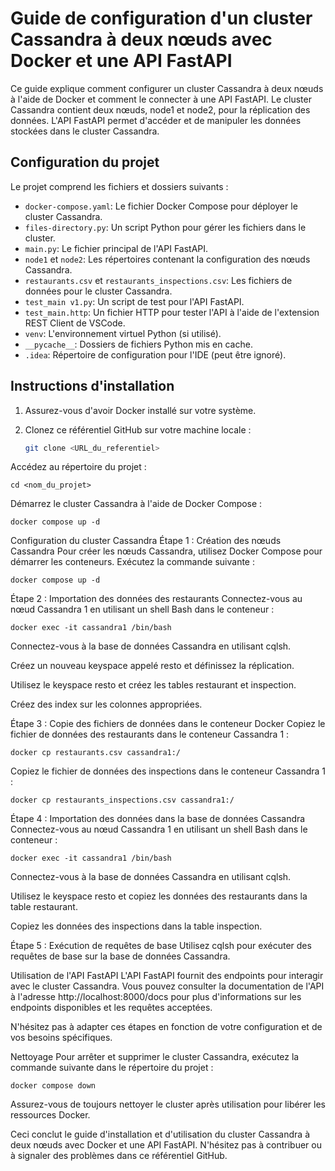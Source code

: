 # Guide de configuration d'un cluster Cassandra à deux nœuds avec Docker et une API FastAPI

Ce guide explique comment configurer un cluster Cassandra à deux nœuds à l'aide de Docker et comment le connecter à une API FastAPI. Le cluster Cassandra contient deux nœuds, node1 et node2, pour la réplication des données. L'API FastAPI permet d'accéder et de manipuler les données stockées dans le cluster Cassandra.

## Configuration du projet

Le projet comprend les fichiers et dossiers suivants :

- `docker-compose.yaml`: Le fichier Docker Compose pour déployer le cluster Cassandra.
- `files-directory.py`: Un script Python pour gérer les fichiers dans le cluster.
- `main.py`: Le fichier principal de l'API FastAPI.
- `node1` et `node2`: Les répertoires contenant la configuration des nœuds Cassandra.
- `restaurants.csv` et `restaurants_inspections.csv`: Les fichiers de données pour le cluster Cassandra.
- `test_main v1.py`: Un script de test pour l'API FastAPI.
- `test_main.http`: Un fichier HTTP pour tester l'API à l'aide de l'extension REST Client de VSCode.
- `venv`: L'environnement virtuel Python (si utilisé).
- `__pycache__`: Dossiers de fichiers Python mis en cache.
- `.idea`: Répertoire de configuration pour l'IDE (peut être ignoré).

## Instructions d'installation

1. Assurez-vous d'avoir Docker installé sur votre système.

2. Clonez ce référentiel GitHub sur votre machine locale :

   ```bash
   git clone <URL_du_referentiel>
Accédez au répertoire du projet :

```
cd <nom_du_projet>
```
Démarrez le cluster Cassandra à l'aide de Docker Compose :
```
docker compose up -d
```
Configuration du cluster Cassandra
Étape 1 : Création des nœuds Cassandra
Pour créer les nœuds Cassandra, utilisez Docker Compose pour démarrer les conteneurs. Exécutez la commande suivante :


```
docker compose up -d
```
Étape 2 : Importation des données des restaurants
Connectez-vous au nœud Cassandra 1 en utilisant un shell Bash dans le conteneur :

```
docker exec -it cassandra1 /bin/bash
```
Connectez-vous à la base de données Cassandra en utilisant cqlsh.

Créez un nouveau keyspace appelé resto et définissez la réplication.

Utilisez le keyspace resto et créez les tables restaurant et inspection.

Créez des index sur les colonnes appropriées.

Étape 3 : Copie des fichiers de données dans le conteneur Docker
Copiez le fichier de données des restaurants dans le conteneur Cassandra 1 :


```
docker cp restaurants.csv cassandra1:/
```
Copiez le fichier de données des inspections dans le conteneur Cassandra 1 :

```
docker cp restaurants_inspections.csv cassandra1:/
```

Étape 4 : Importation des données dans la base de données Cassandra
Connectez-vous au nœud Cassandra 1 en utilisant un shell Bash dans le conteneur :

```
docker exec -it cassandra1 /bin/bash
```

Connectez-vous à la base de données Cassandra en utilisant cqlsh.

Utilisez le keyspace resto et copiez les données des restaurants dans la table restaurant.

Copiez les données des inspections dans la table inspection.

Étape 5 : Exécution de requêtes de base
Utilisez cqlsh pour exécuter des requêtes de base sur la base de données Cassandra.

Utilisation de l'API FastAPI
L'API FastAPI fournit des endpoints pour interagir avec le cluster Cassandra. Vous pouvez consulter la documentation de l'API à l'adresse http://localhost:8000/docs pour plus d'informations sur les endpoints disponibles et les requêtes acceptées.

N'hésitez pas à adapter ces étapes en fonction de votre configuration et de vos besoins spécifiques.

Nettoyage
Pour arrêter et supprimer le cluster Cassandra, exécutez la commande suivante dans le répertoire du projet :

```
docker compose down
```
Assurez-vous de toujours nettoyer le cluster après utilisation pour libérer les ressources Docker.

Ceci conclut le guide d'installation et d'utilisation du cluster Cassandra à deux nœuds avec Docker et une API FastAPI. N'hésitez pas à contribuer ou à signaler des problèmes dans ce référentiel GitHub.
